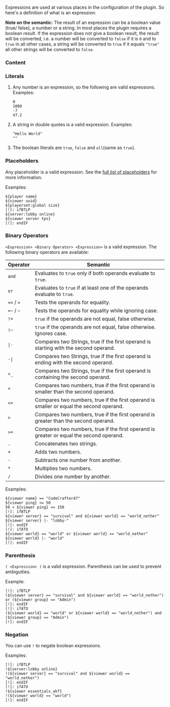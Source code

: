 Expressions are used at various places in the configuration of the plugin. So here's a definition of what is an expression:

**Note on the semantic:** The result of an expression can be a boolean value (true/ false), a number or a string. In most
 places the plugin requires a boolean result. If the expression does not give a boolean result, the result will be converted, 
 i.e. a number will be converted to `false` if it is `0` and to `true` in all other cases, a string will be converted to 
 `true` if it equals `"true"` all other strings will be converted to `false`.

### Content
[!]: ToC

### Literals

1. Any number is an expression, so the following are valid expressions. Examples:
   ```
   0
   1000
   -7
   47.2
   ```

2. A string in double quotes is a valid expression. Examples:
   ```
   "Hello World"
   ""
   ```

3. The boolean literals are `true`, `false` and `all`(same as `true`).

### Placeholders


Any placeholder is a valid expression. See the [full list of placeholders](Placeholders) for more information.

Examples:
```
${player name}
${viewer uuid}
${playerset:global size}
[!]: ifBTLP
${server:lobby online}
${viewer server tps}
[!]: endIF
```

### Binary Operators


`<Expression> <Binary Operator> <Expression>` is a valid expression. The following binary operators are available:

| Operator   | Semantic                                                                                |
| ---------- | --------------------------------------------------------------------------------------- |
| `and`      | Evaluates to `true` only if both operands evaluate to `true`.                           |
| `or`       | Evaluates to `true` if at least one of the operands evaluate to `true`.                 |
| `==` / `=` | Tests the operands for equality.                                                        |
| `=~` / `~` | Tests the operands for equality while ignoring case.                                    |
| `!=`       | `true` if the operands are not equal, false otherwise.                                  |
| `!~`       | `true` if the operands are not equal, false otherwise. Ignores case.                    |
| `\|-`      | Compares two Strings, true if the first operand is starting with the second operand.    |
| `-\|`      | Compares two Strings, true if the first operand is ending with the second operand.      |
| `<_`       | Compares two Strings, true if the first operand is containing the second operand.       |
| `<`        | Compares two numbers, true if the first operand is smaller than the second operand.     |
| `<=`       | Compares two numbers, true if the first operand is smaller or equal the second operand. |
| `>`        | Compares two numbers, true if the first operand is greater than the second operand.     |
| `>=`       | Compares two numbers, true if the first operand is greater or equal the second operand. |
| `.`        | Concatenates two strings.                                                               |
| `+`        | Adds two numbers.                                                                       |
| `-`        | Subtracts one number from another.                                                      |
| `*`        | Multiplies two numbers.                                                                 |
| `/`        | Divides one number by another.                                                          |

Examples:
```
${viewer name} == "CodeCrafter47"
${viewer ping} <= 50 
50 < ${viewer ping} <= 150 
[!]: ifBTLP
${viewer server} == "survival" and ${viewer world} == "world_nether"
${viewer server} |- "lobby-"
[!]: endIF
[!]: ifATO
${viewer world} == "world" or ${viewer world} == "world_nether"
${viewer world} |- "world"
[!]: endIF
```

### Parenthesis

`( <Expression> )` is a valid expression. Parenthesis can be used to prevent ambiguities.

Example:
```
[!]: ifBTLP
(${viewer server} == "survival" and ${viewer world} == "world_nether") or (${viewer group} == "Admin")
[!]: endIF
[!]: ifATO
(${viewer world} == "world" or ${viewer world} == "world_nether") and (${viewer group} == "Admin")
[!]: endIF
```

### Negation

You can use `!` to negate boolean expressions.

Examples:
```
[!]: ifBTLP
!${server:lobby online}
!(${viewer server} == "survival" and ${viewer world} == "world_nether")
[!]: endIF
[!]: ifATO
!${viewer essentials_akf}
!(${viewer world} == "world")
[!]: endIF
```
